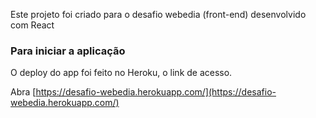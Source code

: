 Este projeto foi criado para o desafio webedia (front-end) desenvolvido com React

### Para iniciar a aplicação

O deploy do app foi feito no Heroku, o link de acesso.

Abra [https://desafio-webedia.herokuapp.com/](https://desafio-webedia.herokuapp.com/)

